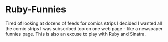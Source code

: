 Ruby-Funnies
============
Tired of looking at dozens of feeds for comics strips I decided I wanted all the comic strips I was subscribed too on one web page - like a newspaper funnies page.
This is also an excuse to play with Ruby and Sinatra.
